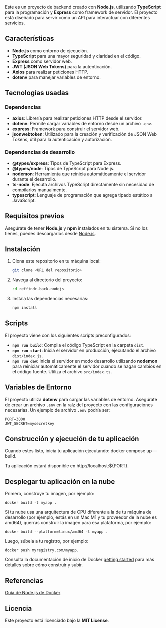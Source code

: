 Este es un proyecto de backend creado con **Node.js**, utilizando **TypeScript** para la programación y **Express** como framework de servidor. El proyecto está diseñado para servir como un API para interactuar con diferentes servicios.

## Características

- **Node.js** como entorno de ejecución.
- **TypeScript** para una mayor seguridad y claridad en el código.
- **Express** como servidor web.
- **JWT (JSON Web Tokens)** para la autenticación.
- **Axios** para realizar peticiones HTTP.
- **dotenv** para manejar variables de entorno.

## Tecnologías usadas

### Dependencias

- **axios**: Librería para realizar peticiones HTTP desde el servidor.
- **dotenv**: Permite cargar variables de entorno desde un archivo `.env`.
- **express**: Framework para construir el servidor web.
- **jsonwebtoken**: Utilizado para la creación y verificación de JSON Web Tokens, útil para la autenticación y autorización.

### Dependencias de desarrollo

- **@types/express**: Tipos de TypeScript para Express.
- **@types/node**: Tipos de TypeScript para Node.js.
- **nodemon**: Herramienta que reinicia automáticamente el servidor durante el desarrollo.
- **ts-node**: Ejecuta archivos TypeScript directamente sin necesidad de compilarlos manualmente.
- **typescript**: Lenguaje de programación que agrega tipado estático a JavaScript.

## Requisitos previos

Asegúrate de tener **Node.js** y **npm** instalados en tu sistema. Si no los tienes, puedes descargarlos desde [Node.js](https://nodejs.org/).

## Instalación

1. Clona este repositorio en tu máquina local:

   ```bash
   git clone <URL del repositorio>
   ```

2. Navega al directorio del proyecto:

   ```bash
   cd reffindr-back-nodejs
   ```

3. Instala las dependencias necesarias:

   ```bash
   npm install
   ```

## Scripts

El proyecto viene con los siguientes scripts preconfigurados:

- **`npm run build`**: Compila el código TypeScript en la carpeta `dist`.
- **`npm run start`**: Inicia el servidor en producción, ejecutando el archivo `dist/index.js`.
- **`npm run dev`**: Inicia el servidor en modo desarrollo utilizando **nodemon** para reiniciar automáticamente el servidor cuando se hagan cambios en el código fuente. Utiliza el archivo `src/index.ts`.

## Variables de Entorno

El proyecto utiliza **dotenv** para cargar las variables de entorno. Asegúrate de crear un archivo `.env` en la raíz del proyecto con las configuraciones necesarias. Un ejemplo de archivo `.env` podría ser:

```
PORT=3000
JWT_SECRET=mysecretkey
```

## Construcción y ejecución de tu aplicación

Cuando estés listo, inicia tu aplicación ejecutando: docker compose up --build.

Tu aplicación estará disponible en http://localhost:${PORT}.

## Desplegar tu aplicación en la nube

Primero, construye tu imagen, por ejemplo: 
```
docker build -t myapp .
```
Si tu nube usa una arquitectura de CPU diferente a la de tu máquina de desarrollo (por ejemplo, estás en un Mac M1 y tu proveedor de la nube es amd64), querrás construir la imagen para esa plataforma, por ejemplo:

```
docker build --platform=linux/amd64 -t myapp .
```

Luego, súbela a tu registro, por ejemplo: 

```
docker push myregistry.com/myapp.
```

Consulta la documentación de inicio de Docker [getting started](https://docs.docker.com/go/get-started-sharing/) para más detalles sobre cómo construir y subir.

## Referencias

[Guía de Node.js de Docker](https://docs.docker.com/language/nodejs/)

## Licencia

Este proyecto está licenciado bajo la **MIT License**.